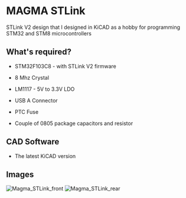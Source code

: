 MAGMA STLink
============

STLink V2 design that I designed in KiCAD as a hobby for programming STM32 and STM8 microcontrollers

## What's required? 

* STM32F103C8 - with STLink V2 firmware
* 8 Mhz Crystal

* LM1117 - 5V to 3.3V LDO

* USB A Connector
* PTC Fuse
* Couple of 0805 package capacitors and resistor  

## CAD Software

* The latest KiCAD version

## Images
![Magma_STLink_front](https://github.com/oflifurkan/Magma-STLink/assets/50251198/d580145c-5cfa-42ad-8375-b573ec756c07)
![Magma_STLink_rear](https://github.com/oflifurkan/Magma-STLink/assets/50251198/e9380dc8-b991-478f-b99c-bc10a49df512)
